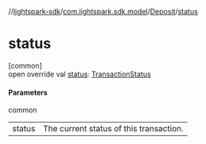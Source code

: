 //[lightspark-sdk](../../../index.md)/[com.lightspark.sdk.model](../index.md)/[Deposit](index.md)/[status](status.md)

# status

[common]\
open override val [status](status.md): [TransactionStatus](../-transaction-status/index.md)

#### Parameters

common

| | |
|---|---|
| status | The current status of this transaction. |

